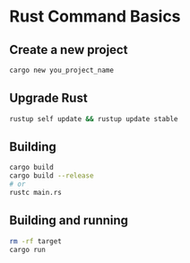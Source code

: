 # Rust Command Basics

## Create a new project

```sh
cargo new you_project_name
```

## Upgrade Rust

```sh
rustup self update && rustup update stable
```

## Building

```sh
cargo build
cargo build --release
# or
rustc main.rs
```

## Building and running

```sh
rm -rf target
cargo run
```
